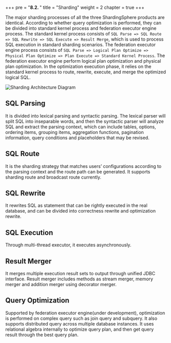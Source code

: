 +++
pre = "<b>8.2. </b>"
title = "Sharding"
weight = 2
chapter = true
+++

The major sharding processes of all the three ShardingSphere products are identical. According to whether query optimization is performed, they can be divided into standard kernel process and federation executor engine process.
The standard kernel process consists of `SQL Parse => SQL Route => SQL Rewrite => SQL Execute => Result Merge`, which is used to process SQL execution in standard sharding scenarios.
The federation executor engine process consists of `SQL Parse => Logical Plan Optimize => Physical Plan Optimize => Plan Execute => Standard Kernel Process`. The federation executor engine perform logical plan optimization and physical plan optimization. In the optimization execution phase, it relies on the standard kernel process to route, rewrite, execute, and merge the optimized logical SQL.

![Sharding Architecture Diagram](https://shardingsphere.apache.org/document/current/img/sharding/sharding_architecture_en_v2.png)

## SQL Parsing

It is divided into lexical parsing and syntactic parsing. The lexical parser will split SQL into inseparable words, and then the syntactic parser will analyze SQL and extract the parsing context, which can include tables, options, ordering items, grouping items, aggregation functions, pagination information, query conditions and placeholders that may be revised.

## SQL Route

It is the sharding strategy that matches users’ configurations according to the parsing context and the route path can be generated. It supports sharding route and broadcast route currently.

## SQL Rewrite

It rewrites SQL as statement that can be rightly executed in the real database, and can be divided into correctness rewrite and optimization rewrite.

## SQL Execution

 Through multi-thread executor, it executes asynchronously.

## Result Merger

It merges multiple execution result sets to output through unified JDBC interface. Result merger includes methods as stream merger, memory merger and addition merger using decorator merger.

## Query Optimization

Supported by federation executor engine(under development), optimization is performed on complex query such as join query and subquery. It also supports distributed query across multiple database instances. It uses relational algebra internally to optimize query plan, and then get query result through the best query plan.
